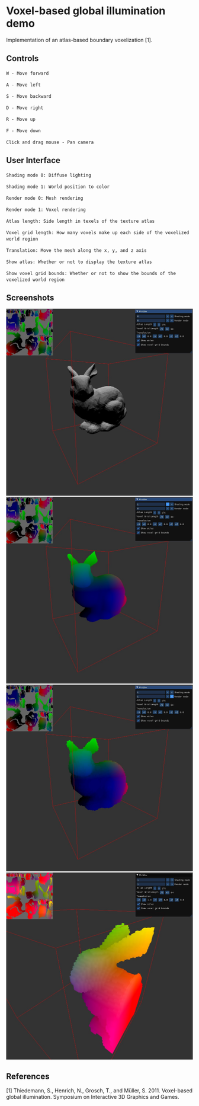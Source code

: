 ﻿# Voxel-based global illumination demo

Implementation of an atlas-based boundary voxelization [1].

## Controls

`W - Move forward`

`A - Move left`

`S - Move backward`

`D - Move right`

`R - Move up`

`F - Move down`

`Click and drag mouse - Pan camera`

## User Interface

`Shading mode 0: Diffuse lighting`

`Shading mode 1: World position to color`

`Render mode 0: Mesh rendering`

`Render mode 1: Voxel rendering`

`Atlas length: Side length in texels of the texture atlas`

`Voxel grid length: How many voxels make up each side of the voxelized world region`

`Translation: Move the mesh along the x, y, and z axis`

`Show atlas: Whether or not to display the texture atlas`

`Show voxel grid bounds: Whether or not to show the bounds of the voxelized world region`

## Screenshots

![Diffuse rendering of mesh](images/1.jpg)
![Fragment shader showing world position on mesh](images/2.jpg)
![Fragment shader showing world position on voxels](images/3.jpg)
![Voxels when mesh intersects voxel grid boundary](images/4.jpg)

## References

[1] Thiedemann, S., Henrich, N., Grosch, T., and Müller, S. 2011. Voxel-based global illumination. Symposium on Interactive 3D Graphics and Games.
